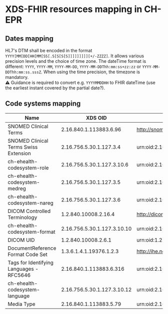 # XDS-FHIR resources mapping in CH-EPR

## Dates mapping

HL7's DTM shall be encoded in the format `YYYY[MM[DD[HH[MM[SS[.S[S[S[S]]]]]]]]][+/-ZZZZ]`. It allows various precision levels and the choice of time zone.
The dateTime format is different: `YYYY`, `YYYY-MM`, `YYYY-MM-DD`, `YYYY-MM-DDThh:mm:ss+zz:zz` or `YYYY-MM-DDThh:mm:ss.sssZ`. When using the time precision, the timezone is mandatory.<br>
⚠️ Guidance is required to convert e.g. `YYYYMMDDHH` to FHIR dateTime (use the earliest instant covered by the partial date?).

## Code systems mapping

| Name | XDS OID | FHIR URI |
| ------------ | ------------ | ------------ |
| SNOMED Clinical Terms | 2.16.840.1.113883.6.96 | http://snomed.info/sct |
| SNOMED Clinical Terms Swiss Extension | 2.16.756.5.30.1.127.3.4 | urn:oid:2.16.756.5.30.1.127.3.4 |
| ch-ehealth-codesystem-role | 2.16.756.5.30.1.127.3.10.6 | urn:oid:2.16.756.5.30.1.127.3.10.6 |
| ch-ehealth-codesystem-medreg | 2.16.756.5.30.1.127.3.5 | urn:oid:2.16.756.5.30.1.127.3.5 |
| ch-ehealth-codesystem-nareg | 2.16.756.5.30.1.127.3.6 | urn:oid:2.16.756.5.30.1.127.3.6 |
| DICOM Controlled Terminology | 1.2.840.10008.2.16.4 | http://dicom.nema.org/resources/ontology/DCM |
| ch-ehealth-codesystem-format | 2.16.756.5.30.1.127.3.10.10 | urn:oid:2.16.756.5.30.1.127.3.10.10 |
| DICOM UID | 1.2.840.10008.2.6.1 | urn:oid:1.2.840.10008.2.6.1 |
| DocumentReference Format Code Set | 1.3.6.1.4.1.19376.1.2.3 | http://ihe.net/fhir/ValueSet/IHE.FormatCode.codesystem |
| Tags for Identifying Languages - RFC5646 | 2.16.840.1.113883.6.316 | urn:oid:2.16.840.1.113883.6.316 |
| ch-ehealth-codesystem-language | 2.16.756.5.30.1.127.3.10.12 | urn:oid:2.16.756.5.30.1.127.3.10.12 |
| Media Type | 2.16.840.1.113883.5.79 | urn:oid:2.16.840.1.113883.5.79 |
